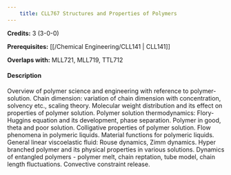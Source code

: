 ```yaml
---
    title: CLL767 Structures and Properties of Polymers
---
```

**Credits:** 3 (3-0-0)



**Prerequisites:** [[/Chemical Engineering/CLL141 | CLL141]]

**Overlaps with:** MLL721, MLL719, TTL712

#### Description 
Overview of polymer science and engineering with reference to polymer-solution. Chain dimension: variation of chain dimension with concentration, solvency etc., scaling theory. Molecular weight distribution and its effect on properties of polymer solution. Polymer solution thermodynamics: Flory-Huggins equation and its development, phase separation. Polymer in good, theta and poor solution. Colligative properties of polymer solution. Flow phenomena in polymeric liquids. Material functions for polymeric liquids. General linear viscoelastic fluid: Rouse dynamics, Zimm dynamics. Hyper branched polymer and its physical properties in various solutions. Dynamics of entangled polymers - polymer melt, chain reptation, tube model, chain length fluctuations. Convective constraint release.